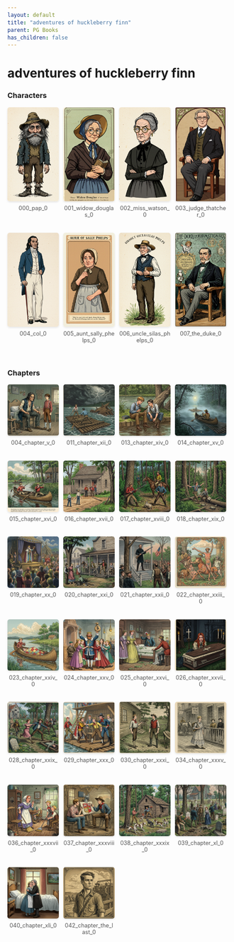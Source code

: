 ```yaml
---
layout: default
title: "adventures of huckleberry finn"
parent: PG Books
has_children: false
---
```



<style>
.image-gallery {
  display: flex;
  flex-wrap: wrap;
  justify-content: space-between;
  margin-bottom: 20px;
}

.image-row {
  display: flex;
  justify-content: flex-start;
  width: 100%;
  margin-bottom: 20px;
}

.image-item {
  width: 23%;
  margin-right: 2%;
  text-align: center;
}

.image-item:last-child {
  margin-right: 0;
}

.image-item img {
  width: 100%;
  height: auto;
  object-fit: cover;
  border-radius: 5px;
  box-shadow: 0 2px 4px rgba(0,0,0,0.1);
}

.image-item p {
  margin-top: 5px;
  font-size: 0.9em;
  color: #555;
}

.video-container {
  margin: 20px 0;
}
</style>


# adventures of huckleberry finn

<h3>Characters</h3>
<div class="image-gallery">
<div class="image-row">
  <div class="image-item">
    <img src="../../assets/pg_books_ai_generated_photos/adventures_of_huckleberry_finn/characters/000_pap_0.png" alt="000_pap_0">
    <p>000_pap_0</p>
  </div>
  <div class="image-item">
    <img src="../../assets/pg_books_ai_generated_photos/adventures_of_huckleberry_finn/characters/001_widow_douglas_0.png" alt="001_widow_douglas_0">
    <p>001_widow_douglas_0</p>
  </div>
  <div class="image-item">
    <img src="../../assets/pg_books_ai_generated_photos/adventures_of_huckleberry_finn/characters/002_miss_watson_0.png" alt="002_miss_watson_0">
    <p>002_miss_watson_0</p>
  </div>
  <div class="image-item">
    <img src="../../assets/pg_books_ai_generated_photos/adventures_of_huckleberry_finn/characters/003_judge_thatcher_0.png" alt="003_judge_thatcher_0">
    <p>003_judge_thatcher_0</p>
  </div>
</div>
<div class="image-row">
  <div class="image-item">
    <img src="../../assets/pg_books_ai_generated_photos/adventures_of_huckleberry_finn/characters/004_col_0.png" alt="004_col_0">
    <p>004_col_0</p>
  </div>
  <div class="image-item">
    <img src="../../assets/pg_books_ai_generated_photos/adventures_of_huckleberry_finn/characters/005_aunt_sally_phelps_0.png" alt="005_aunt_sally_phelps_0">
    <p>005_aunt_sally_phelps_0</p>
  </div>
  <div class="image-item">
    <img src="../../assets/pg_books_ai_generated_photos/adventures_of_huckleberry_finn/characters/006_uncle_silas_phelps_0.png" alt="006_uncle_silas_phelps_0">
    <p>006_uncle_silas_phelps_0</p>
  </div>
  <div class="image-item">
    <img src="../../assets/pg_books_ai_generated_photos/adventures_of_huckleberry_finn/characters/007_the_duke_0.png" alt="007_the_duke_0">
    <p>007_the_duke_0</p>
  </div>
</div>
</div>

<h3>Chapters</h3>
<div class="image-gallery">
<div class="image-row">
  <div class="image-item">
    <img src="../../assets/pg_books_ai_generated_photos/adventures_of_huckleberry_finn/chapters/004_chapter_v_0.png" alt="004_chapter_v_0">
    <p>004_chapter_v_0</p>
  </div>
  <div class="image-item">
    <img src="../../assets/pg_books_ai_generated_photos/adventures_of_huckleberry_finn/chapters/011_chapter_xii_0.png" alt="011_chapter_xii_0">
    <p>011_chapter_xii_0</p>
  </div>
  <div class="image-item">
    <img src="../../assets/pg_books_ai_generated_photos/adventures_of_huckleberry_finn/chapters/013_chapter_xiv_0.png" alt="013_chapter_xiv_0">
    <p>013_chapter_xiv_0</p>
  </div>
  <div class="image-item">
    <img src="../../assets/pg_books_ai_generated_photos/adventures_of_huckleberry_finn/chapters/014_chapter_xv_0.png" alt="014_chapter_xv_0">
    <p>014_chapter_xv_0</p>
  </div>
</div>
<div class="image-row">
  <div class="image-item">
    <img src="../../assets/pg_books_ai_generated_photos/adventures_of_huckleberry_finn/chapters/015_chapter_xvi_0.png" alt="015_chapter_xvi_0">
    <p>015_chapter_xvi_0</p>
  </div>
  <div class="image-item">
    <img src="../../assets/pg_books_ai_generated_photos/adventures_of_huckleberry_finn/chapters/016_chapter_xvii_0.png" alt="016_chapter_xvii_0">
    <p>016_chapter_xvii_0</p>
  </div>
  <div class="image-item">
    <img src="../../assets/pg_books_ai_generated_photos/adventures_of_huckleberry_finn/chapters/017_chapter_xviii_0.png" alt="017_chapter_xviii_0">
    <p>017_chapter_xviii_0</p>
  </div>
  <div class="image-item">
    <img src="../../assets/pg_books_ai_generated_photos/adventures_of_huckleberry_finn/chapters/018_chapter_xix_0.png" alt="018_chapter_xix_0">
    <p>018_chapter_xix_0</p>
  </div>
</div>
<div class="image-row">
  <div class="image-item">
    <img src="../../assets/pg_books_ai_generated_photos/adventures_of_huckleberry_finn/chapters/019_chapter_xx_0.png" alt="019_chapter_xx_0">
    <p>019_chapter_xx_0</p>
  </div>
  <div class="image-item">
    <img src="../../assets/pg_books_ai_generated_photos/adventures_of_huckleberry_finn/chapters/020_chapter_xxi_0.png" alt="020_chapter_xxi_0">
    <p>020_chapter_xxi_0</p>
  </div>
  <div class="image-item">
    <img src="../../assets/pg_books_ai_generated_photos/adventures_of_huckleberry_finn/chapters/021_chapter_xxii_0.png" alt="021_chapter_xxii_0">
    <p>021_chapter_xxii_0</p>
  </div>
  <div class="image-item">
    <img src="../../assets/pg_books_ai_generated_photos/adventures_of_huckleberry_finn/chapters/022_chapter_xxiii_0.png" alt="022_chapter_xxiii_0">
    <p>022_chapter_xxiii_0</p>
  </div>
</div>
<div class="image-row">
  <div class="image-item">
    <img src="../../assets/pg_books_ai_generated_photos/adventures_of_huckleberry_finn/chapters/023_chapter_xxiv_0.png" alt="023_chapter_xxiv_0">
    <p>023_chapter_xxiv_0</p>
  </div>
  <div class="image-item">
    <img src="../../assets/pg_books_ai_generated_photos/adventures_of_huckleberry_finn/chapters/024_chapter_xxv_0.png" alt="024_chapter_xxv_0">
    <p>024_chapter_xxv_0</p>
  </div>
  <div class="image-item">
    <img src="../../assets/pg_books_ai_generated_photos/adventures_of_huckleberry_finn/chapters/025_chapter_xxvi_0.png" alt="025_chapter_xxvi_0">
    <p>025_chapter_xxvi_0</p>
  </div>
  <div class="image-item">
    <img src="../../assets/pg_books_ai_generated_photos/adventures_of_huckleberry_finn/chapters/026_chapter_xxvii_0.png" alt="026_chapter_xxvii_0">
    <p>026_chapter_xxvii_0</p>
  </div>
</div>
<div class="image-row">
  <div class="image-item">
    <img src="../../assets/pg_books_ai_generated_photos/adventures_of_huckleberry_finn/chapters/028_chapter_xxix_0.png" alt="028_chapter_xxix_0">
    <p>028_chapter_xxix_0</p>
  </div>
  <div class="image-item">
    <img src="../../assets/pg_books_ai_generated_photos/adventures_of_huckleberry_finn/chapters/029_chapter_xxx_0.png" alt="029_chapter_xxx_0">
    <p>029_chapter_xxx_0</p>
  </div>
  <div class="image-item">
    <img src="../../assets/pg_books_ai_generated_photos/adventures_of_huckleberry_finn/chapters/030_chapter_xxxi_0.png" alt="030_chapter_xxxi_0">
    <p>030_chapter_xxxi_0</p>
  </div>
  <div class="image-item">
    <img src="../../assets/pg_books_ai_generated_photos/adventures_of_huckleberry_finn/chapters/034_chapter_xxxv_0.png" alt="034_chapter_xxxv_0">
    <p>034_chapter_xxxv_0</p>
  </div>
</div>
<div class="image-row">
  <div class="image-item">
    <img src="../../assets/pg_books_ai_generated_photos/adventures_of_huckleberry_finn/chapters/036_chapter_xxxvii_0.png" alt="036_chapter_xxxvii_0">
    <p>036_chapter_xxxvii_0</p>
  </div>
  <div class="image-item">
    <img src="../../assets/pg_books_ai_generated_photos/adventures_of_huckleberry_finn/chapters/037_chapter_xxxviii_0.png" alt="037_chapter_xxxviii_0">
    <p>037_chapter_xxxviii_0</p>
  </div>
  <div class="image-item">
    <img src="../../assets/pg_books_ai_generated_photos/adventures_of_huckleberry_finn/chapters/038_chapter_xxxix_0.png" alt="038_chapter_xxxix_0">
    <p>038_chapter_xxxix_0</p>
  </div>
  <div class="image-item">
    <img src="../../assets/pg_books_ai_generated_photos/adventures_of_huckleberry_finn/chapters/039_chapter_xl_0.png" alt="039_chapter_xl_0">
    <p>039_chapter_xl_0</p>
  </div>
</div>
<div class="image-row">
  <div class="image-item">
    <img src="../../assets/pg_books_ai_generated_photos/adventures_of_huckleberry_finn/chapters/040_chapter_xli_0.png" alt="040_chapter_xli_0">
    <p>040_chapter_xli_0</p>
  </div>
  <div class="image-item">
    <img src="../../assets/pg_books_ai_generated_photos/adventures_of_huckleberry_finn/chapters/042_chapter_the_last_0.png" alt="042_chapter_the_last_0">
    <p>042_chapter_the_last_0</p>
  </div>
</div>
</div>
